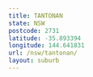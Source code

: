```yaml
---
title: TANTONAN
state: NSW
postcode: 2731
latitude: -35.893394
longitude: 144.641831
url: /nsw/tantonan/
layout: suburb
---
```

